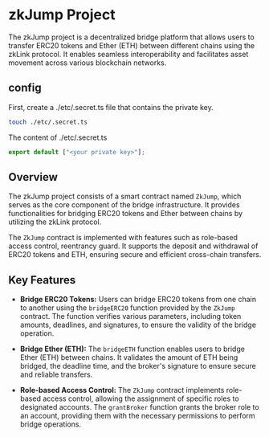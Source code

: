 # zkJump Project

The zkJump project is a decentralized bridge platform that allows users to transfer ERC20 tokens and Ether (ETH) between different chains using the zkLink protocol. It enables seamless interoperability and facilitates asset movement across various blockchain networks.

## config

First, create a ./etc/.secret.ts file that contains the private key.

```bash
touch ./etc/.secret.ts
```

The content of ./etc/.secret.ts

```javascript
export default ["<your private key>"];
```

## Overview

The zkJump project consists of a smart contract named `ZkJump`, which serves as the core component of the bridge infrastructure. It provides functionalities for bridging ERC20 tokens and Ether between chains by utilizing the zkLink protocol.

The `ZkJump` contract is implemented with features such as role-based access control, reentrancy guard. It supports the deposit and withdrawal of ERC20 tokens and ETH, ensuring secure and efficient cross-chain transfers.

## Key Features

-   **Bridge ERC20 Tokens:** Users can bridge ERC20 tokens from one chain to another using the `bridgeERC20` function provided by the `ZkJump` contract. The function verifies various parameters, including token amounts, deadlines, and signatures, to ensure the validity of the bridge operation.

-   **Bridge Ether (ETH):** The `bridgeETH` function enables users to bridge Ether (ETH) between chains. It validates the amount of ETH being bridged, the deadline time, and the broker's signature to ensure secure and reliable transfers.

-   **Role-based Access Control:** The `ZkJump` contract implements role-based access control, allowing the assignment of specific roles to designated accounts. The `grantBroker` function grants the broker role to an account, providing them with the necessary permissions to perform bridge operations.
